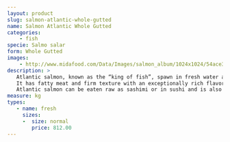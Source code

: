 ```yaml
---
layout: product
slug: salmon-atlantic-whole-gutted
name: Salmon Atlantic Whole Gutted
categories:
    - fish
specie: Salmo salar
form: Whole Gutted
images:
    - http://www.midafood.com/Data/Images/salmon_album/1024x1024/54ace32da8175434.jpg
description: >
   Atlantic salmon, known as the “king of fish”, spawn in fresh water and are sold whole or processed to steaks, portions, fillets and tail cuts.
   It has fatty meat and firm texture with an exceptionally rich flavor.
   Atlantic salmon can be eaten raw as sashimi or in sushi and is also best when poached, grilled, or baked.
measure: kg
types:
   - name: fresh
     sizes:
     -  size: normal
        price: 812.00
---
```

